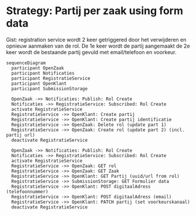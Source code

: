 
# Strategy: Partij per zaak using form data

Gist: registration service wordt 2 keer getriggered door het verwijderen en opnieuw aanmaken van de rol. De 1e keer wordt de partij aangemaakt de 2e keer wordt de bestaande partij gevuld met email/telefoon en voorkeur.

```mermaid
sequenceDiagram
  participant OpenZaak
  participant Notificaties
  participant RegistratieService
  participant OpenKlant
  participant SubmissionStorage

  OpenZaak ->> Notificaties: Publish: Rol Create
  Notificaties ->> RegistratieService: Subscribed: Rol Create
  activate RegistratieService
  RegistratieService ->> OpenKlant: Create partij
  RegistratieService ->> OpenKlant: Create partij identificatie
  RegistratieService ->> OpenZaak: Delete rol (update part 1)
  RegistratieService ->> OpenZaak: Create rol (update part 2) (incl. partij url)
  deactivate RegistratieService

  OpenZaak ->> Notificaties: Publish: Rol Create
  Notificaties ->> RegistratieService: Subscribed: Rol Create
  activate RegistratieService
  RegistratieService ->> OpenZaak: GET rol
  RegistratieService ->> OpenZaak: GET Zaak
  RegistratieService ->> OpenKlant: GET Partij (uuid/url from rol)
  RegistratieService ->> SubmissionStorage: GET Formulier data
  RegistratieService ->> OpenKlant: POST digitaalAdress (telefoonnummer)
  RegistratieService ->> OpenKlant: POST digitaalAdress (email)
  RegistratieService ->> OpenKlant: PATCH partij (set voorkeurskanaal)
  deactivate RegistratieService
```